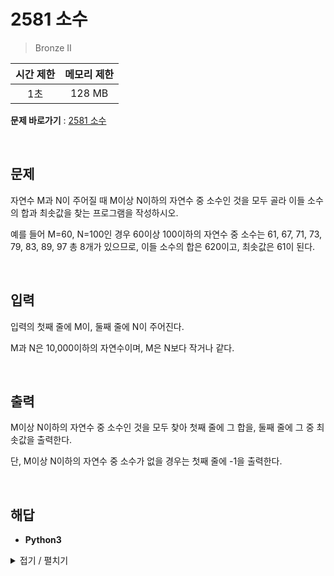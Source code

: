 # 2581 소수
> Bronze II

|시간 제한|메모리 제한|
|:---:|:---:|
|1초|128 MB|

**문제 바로가기** : [2581 소수](https://www.acmicpc.net/problem/2581 "2581 소수")

</br>

## 문제
자연수 M과 N이 주어질 때 M이상 N이하의 자연수 중 소수인 것을 모두 골라 이들 소수의 합과 최솟값을 찾는 프로그램을 작성하시오.

예를 들어 M=60, N=100인 경우 60이상 100이하의 자연수 중 소수는 61, 67, 71, 73, 79, 83, 89, 97 총 8개가 있으므로, 이들 소수의 합은 620이고, 최솟값은 61이 된다.

</br>

## 입력
입력의 첫째 줄에 M이, 둘째 줄에 N이 주어진다.

M과 N은 10,000이하의 자연수이며, M은 N보다 작거나 같다.

</br>

## 출력
M이상 N이하의 자연수 중 소수인 것을 모두 찾아 첫째 줄에 그 합을, 둘째 줄에 그 중 최솟값을 출력한다. 

단, M이상 N이하의 자연수 중 소수가 없을 경우는 첫째 줄에 -1을 출력한다.

</br>

## 해답
- **Python3**
<details>
<summary>접기 / 펼치기</summary>
<div markdown="1">

```py
m = int(input())
n = int(input())

answerSum = 0
answerMin = 0
for i in range(m, n+1):
    if i == 1:
        continue

    isPrime = True
    for j in range(2, int(i ** 0.5) + 1):
        if i % j == 0:
            isPrime = False
            break
    
    if isPrime:
        answerSum += i
        if answerMin == 0:
            answerMin = i
if answerSum == 0:
    print(-1)
else:
    print(answerSum)
    print(answerMin)
```

</div>
</details>
